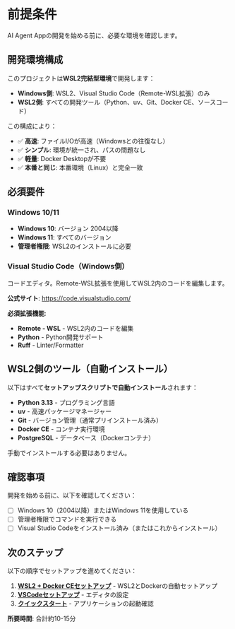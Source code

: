 # 前提条件

AI Agent Appの開発を始める前に、必要な環境を確認します。

## 開発環境構成

このプロジェクトは**WSL2完結型環境**で開発します：

- **Windows側**: WSL2、Visual Studio Code（Remote-WSL拡張）のみ
- **WSL2側**: すべての開発ツール（Python、uv、Git、Docker CE、ソースコード）

この構成により：

- ✅ **高速**: ファイルI/Oが高速（Windowsとの往復なし）
- ✅ **シンプル**: 環境が統一され、パスの問題なし
- ✅ **軽量**: Docker Desktopが不要
- ✅ **本番と同じ**: 本番環境（Linux）と完全一致

## 必須要件

### Windows 10/11

- **Windows 10**: バージョン 2004以降
- **Windows 11**: すべてのバージョン
- **管理者権限**: WSL2のインストールに必要

### Visual Studio Code（Windows側）

コードエディタ。Remote-WSL拡張を使用してWSL2内のコードを編集します。

**公式サイト**: <https://code.visualstudio.com/>

**必須拡張機能**:

- **Remote - WSL** - WSL2内のコードを編集
- **Python** - Python開発サポート
- **Ruff** - Linter/Formatter

## WSL2側のツール（自動インストール）

以下はすべて**セットアップスクリプトで自動インストール**されます：

- **Python 3.13** - プログラミング言語
- **uv** - 高速パッケージマネージャー
- **Git** - バージョン管理（通常プリインストール済み）
- **Docker CE** - コンテナ実行環境
- **PostgreSQL** - データベース（Dockerコンテナ）

手動でインストールする必要はありません。

## 確認事項

開発を始める前に、以下を確認してください：

- [ ] Windows 10（2004以降）またはWindows 11を使用している
- [ ] 管理者権限でコマンドを実行できる
- [ ] Visual Studio Codeをインストール済み（またはこれからインストール）

## 次のステップ

以下の順序でセットアップを進めてください：

1. **[WSL2 + Docker CEセットアップ](./02-wsl2-docker-setup.md)** - WSL2とDockerの自動セットアップ
2. **[VSCodeセットアップ](./03-vscode-setup.md)** - エディタの設定
3. **[クイックスタート](./05-quick-start.md)** - アプリケーションの起動確認

**所要時間**: 合計約10-15分
